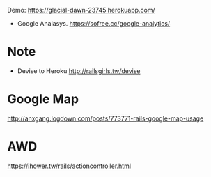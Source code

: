 Demo:
https://glacial-dawn-23745.herokuapp.com/


* Google Analasys.
https://sofree.cc/google-analytics/

# Note
* Devise to Heroku
http://railsgirls.tw/devise

# Google Map
http://anxgang.logdown.com/posts/773771-rails-google-map-usage

# AWD
https://ihower.tw/rails/actioncontroller.html
